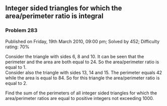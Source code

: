 Integer sided triangles for which the area/perimeter ratio is integral
----------------------------------------------------------------------

### Problem 283

Published on Friday, 19th March 2010, 09:00 pm; Solved by 452;
Difficulty rating: 70%

Consider the triangle with sides 6, 8 and 10. It can be seen that the
perimeter and the area are both equal to 24. So the area/perimeter ratio
is equal to 1.\
 Consider also the triangle with sides 13, 14 and 15. The perimeter
equals 42 while the area is equal to 84. So for this triangle the
area/perimeter ratio is equal to 2.

Find the sum of the perimeters of all integer sided triangles for which
the area/perimeter ratios are equal to positive integers not exceeding
1000.

